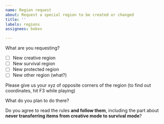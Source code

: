 ```yaml
---
name: Region request
about: Request a special region to be created or changed
title: ''
labels: regions
assignees: bokov

---
```


What are you requesting?

- [ ]  New creative region
- [ ]  New survival region
- [ ] New protected region
- [ ] New other region (what?)

Please give us your xyz of opposite corners of the region (to find out coordinates, hit F3 while playing)


What do you plan to do there?

Do you agree to read the rules __and follow them__, including the part about __never transferring items from creative mode to survival mode__?
